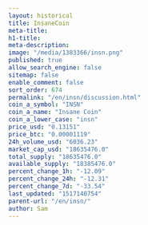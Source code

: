 ```yaml
---
layout: historical
title: InsaneCoin
meta-title: 
h1-title: 
meta-description: 
image: "/media/1383366/insn.png"
published: true
allow_search_engine: false
sitemap: false
enable_comment: false
sort_order: 674
permalink: "/en/insn/discussion.html"
coin_a_symbol: "INSN"
coin_a_name: "Insane Coin"
coin_a_lower_case: "insn"
price_usd: "0.13151"
price_btc: "0.00001119"
24h_volume_usd: "6036.23"
market_cap_usd: "18635476.0"
total_supply: "18635476.0"
available_supply: "18385476.0"
percent_change_1h: "-12.09"
percent_change_24h: "-12.31"
percent_change_7d: "-33.54"
last_updated: "1517140754"
parent-url: "/en/insn/"
author: Sam
---
```


